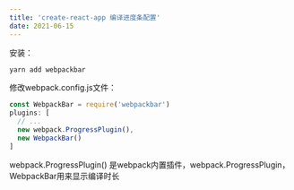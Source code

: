 ```yaml
---
title: 'create-react-app 编译进度条配置'
date: 2021-06-15
---   
```

安装：

```javascript
yarn add webpackbar
```

修改webpack.config.js文件：

```javascript
const WebpackBar = require('webpackbar')
plugins: [
  // ...
  new webpack.ProgressPlugin(),
  new WebpackBar()
]
```

webpack.ProgressPlugin() 是webpack内置插件，webpack.ProgressPlugin，WebpackBar用来显示编译时长
